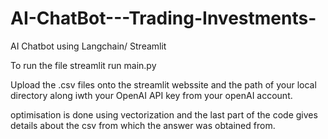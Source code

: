 # AI-ChatBot---Trading-Investments-
AI Chatbot using Langchain/ Streamlit

To run the file streamlit run main.py

Upload the .csv files onto the streamlit webssite and the path of your local directory along iwth your OpenAI API key from your openAI account.

optimisation is done using vectorization and the last part of the code gives details about the csv from which the answer was obtained from.
